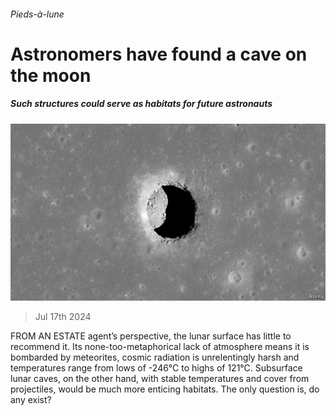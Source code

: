 ###### Pieds-à-lune

# Astronomers have found a cave on the moon 

##### Such structures could serve as habitats for future astronauts 

![image](images/20240720_STP001.jpg) 

> Jul 17th 2024 

FROM AN ESTATE agent’s perspective, the lunar surface has little to recommend it. Its none-too-metaphorical lack of atmosphere means it is bombarded by meteorites, cosmic radiation is unrelentingly harsh and temperatures range from lows of -246°C to highs of 121°C. Subsurface lunar caves, on the other hand, with stable temperatures and cover from projectiles, would be much more enticing habitats. The only question is, do any exist?

